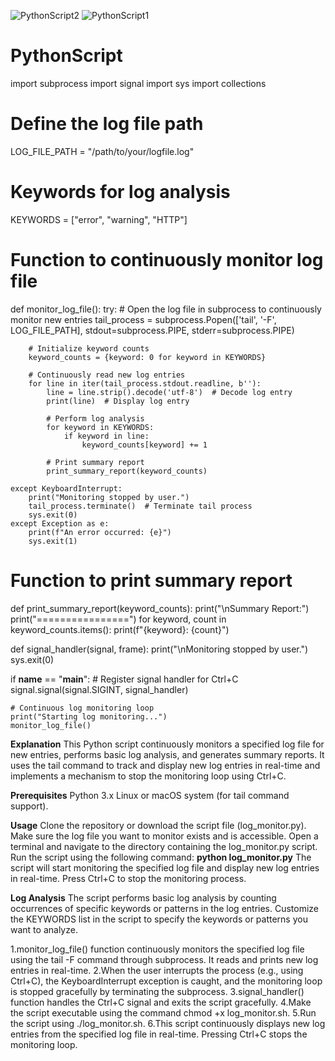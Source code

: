 ![PythonScript2](https://github.com/Kal07yan/PythonScript/assets/104569755/c42c54d2-da25-45ee-a597-5a445984593e)
![PythonScript1](https://github.com/Kal07yan/PythonScript/assets/104569755/16e60864-2ff3-4d76-a13c-014e60b02bb9)
# PythonScript
import subprocess
import signal
import sys
import collections

# Define the log file path
LOG_FILE_PATH = "/path/to/your/logfile.log"

# Keywords for log analysis
KEYWORDS = ["error", "warning", "HTTP"]

# Function to continuously monitor log file
def monitor_log_file():
    try:
        # Open the log file in subprocess to continuously monitor new entries
        tail_process = subprocess.Popen(['tail', '-F', LOG_FILE_PATH], stdout=subprocess.PIPE, stderr=subprocess.PIPE)

        # Initialize keyword counts
        keyword_counts = {keyword: 0 for keyword in KEYWORDS}

        # Continuously read new log entries
        for line in iter(tail_process.stdout.readline, b''):
            line = line.strip().decode('utf-8')  # Decode log entry
            print(line)  # Display log entry

            # Perform log analysis
            for keyword in KEYWORDS:
                if keyword in line:
                    keyword_counts[keyword] += 1

            # Print summary report
            print_summary_report(keyword_counts)

    except KeyboardInterrupt:
        print("Monitoring stopped by user.")
        tail_process.terminate()  # Terminate tail process
        sys.exit(0)
    except Exception as e:
        print(f"An error occurred: {e}")
        sys.exit(1)

# Function to print summary report
def print_summary_report(keyword_counts):
    print("\nSummary Report:")
    print("================")
    for keyword, count in keyword_counts.items():
        print(f"{keyword}: {count}")

def signal_handler(signal, frame):
    print("\nMonitoring stopped by user.")
    sys.exit(0)

if __name__ == "__main__":
    # Register signal handler for Ctrl+C
    signal.signal(signal.SIGINT, signal_handler)

    # Continuous log monitoring loop
    print("Starting log monitoring...")
    monitor_log_file()






**Explanation**
This Python script continuously monitors a specified log file for new entries, performs basic log analysis, and generates summary reports. It uses the tail command to track and display new log entries in real-time and implements a mechanism to stop the monitoring loop using Ctrl+C.

**Prerequisites**
Python 3.x
Linux or macOS system (for tail command support).

**Usage**
Clone the repository or download the script file (log_monitor.py).
Make sure the log file you want to monitor exists and is accessible.
Open a terminal and navigate to the directory containing the log_monitor.py script.
Run the script using the following command:  **python log_monitor.py**
The script will start monitoring the specified log file and display new log entries in real-time. Press Ctrl+C to stop the monitoring process.

**Log Analysis**
The script performs basic log analysis by counting occurrences of specific keywords or patterns in the log entries.
Customize the KEYWORDS list in the script to specify the keywords or patterns you want to analyze.
                            
1.monitor_log_file() function continuously monitors the specified log file using the tail -F command through subprocess. It reads and prints new log entries in real-time.
2.When the user interrupts the process (e.g., using Ctrl+C), the KeyboardInterrupt exception is caught, and the monitoring loop is stopped gracefully by terminating the subprocess.
3.signal_handler() function handles the Ctrl+C signal and exits the script gracefully.
4.Make the script executable using the command chmod +x log_monitor.sh.
5.Run the script using ./log_monitor.sh.
6.This script continuously displays new log entries from the specified log file in real-time. Pressing Ctrl+C stops the monitoring loop.
